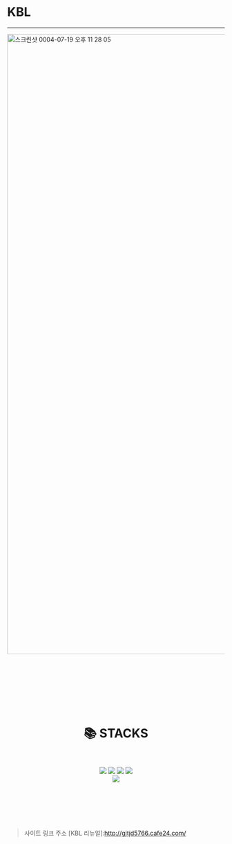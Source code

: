 <h1>KBL</h1>



***


<img width="1433" alt="스크린샷 0004-07-19 오후 11 28 05" src="https://user-images.githubusercontent.com/90735190/179775328-b132d1a9-b1b8-49dc-a4fe-4662a9dda310.png">










  

  

  

  





<div align=center><h1>📚 STACKS</h1></div>

  

 





<div align=center> 
<img src="https://img.shields.io/badge/html5-E34F26?style=for-the-badge&logo=html5&logoColor=white">
 <img src="https://img.shields.io/badge/css-1572B6?style=for-the-badge&logo=css3&logoColor=white"> 
  <img src="https://img.shields.io/badge/javascript-F7DF1E?style=for-the-badge&logo=javascript&logoColor=black"> 
  <img src="https://img.shields.io/badge/jquery-0769AD?style=for-the-badge&logo=jquery&logoColor=white">
  <br>
  <img src="https://img.shields.io/badge/github-181717?style=for-the-badge&logo=github&logoColor=white">
</div>


  

  

  


>사이트 링크 주소
[KBL 리뉴얼]:http://gjtjd5766.cafe24.com/
